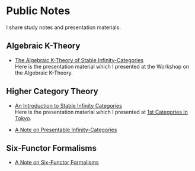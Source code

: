 # Public Notes

I share study notes and presentation materials.

## Algebraic K-Theory 

- [The Algebraic K-Theory of Stable Infinity-Categories](https://github.com/Yonoha/public_notes/blob/main/algebraic_k_theory/algebraic_k_theory.pdf) <br>
Here is the presentation material which I presented at the Workshop on the Algebraic K-Theory.

## Higher Category Theory

- [An Introduction to Stable Infinity Categories](https://github.com/Yonoha/public_notes/blob/main/stable_CiT1/CiT_1st_An_Introduction_to_Stable_Infinity_Categories.pdf) <br>
Here is the presentation material which I presented at [1st Categories in Tokyo](https://sites.google.com/view/categoriesintokyo/%E3%83%9B%E3%83%BC%E3%83%A0).

- [A Note on Presentable Infinity-Categories](https://github.com/Yonoha/public_notes/blob/main/presentable_category/presentable_category.pdf)

## Six-Functor Formalisms
- [A Note on Six-Functor Formalisms](https://github.com/Yonoha/public_notes/blob/main/six_functor_formalisms/six_functor_formalisms.pdf)